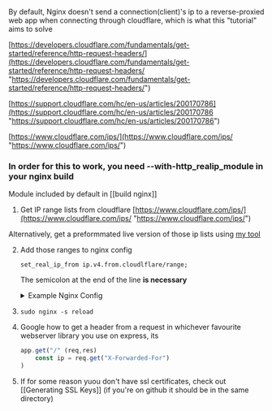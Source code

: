 By default, Nginx doesn't send a connection(client)'s ip to a reverse-proxied web app when connecting through cloudflare, which is what this "tutorial" aims to solve

 [https://developers.cloudflare.com/fundamentals/get-started/reference/http-request-headers/](https://developers.cloudflare.com/fundamentals/get-started/reference/http-request-headers/ "https://developers.cloudflare.com/fundamentals/get-started/reference/http-request-headers/") 
 
 [https://support.cloudflare.com/hc/en-us/articles/200170786](https://support.cloudflare.com/hc/en-us/articles/200170786 "https://support.cloudflare.com/hc/en-us/articles/200170786")
 
 [https://www.cloudflare.com/ips/](https://www.cloudflare.com/ips/ "https://www.cloudflare.com/ips/")

### In order for this to work, you need --with-http_realip_module in your nginx build
Module included by default in [[build nginx]] 

1. Get IP range lists from cloudflare
 [https://www.cloudflare.com/ips/](https://www.cloudflare.com/ips/ "https://www.cloudflare.com/ips/")

Alternatively, get a preformmated live version of those ip lists using [my tool](https://github.com/alexng353/cf-ips)

2. Add those ranges to nginx config

	`set_real_ip_from ip.v4.from.cloudlflare/range;`
  
   The semicolon at the end of the line **is necessary**
	
   <details>
	   <summary>Example Nginx Config </summary>
	   
	    **note that the ip ranges DO change from time to time**
	    
	    These IP ranges were last set 2022-08-16 (y/m/d)
	    
		*don't forget to change YOUR.DOMAIN and PORT*
	    
   ```nginx
   
	server {
		listen 80;
		server_name YOUR.DOMAIN;
		return 301 https://$server_name$request_uri;
	}
	
	server {
		listen 443 ssl http2;
	
		server_name YOUR.DOMAIN;
		
		# The important one
		include /etc/nginx/somefolder/cloudflare.conf;
	
		ssl_certificate /root/.acme.sh/YOUR.DOMAIN/fullchain.cer;
		ssl_certificate_key /root/.acme.sh/YOUR.DOMAIN/YOUR.DOMAIN.key;
	
		location / {
			proxy_set_header  Host $host;
			proxy_set_header  X-Forwarded-For $remote_addr;
			proxy_set_header  X-Forwarded-Host $remote_addr;
			proxy_pass http://localhost:PORT;
		}
	}
	```

	#### /etc/nginx/somefolder/cloudflare.conf

	```nginx
	set_real_ip_from 103.21.244.0/22;
	set_real_ip_from 103.22.200.0/22;
	set_real_ip_from 103.31.4.0/22;
	set_real_ip_from 104.16.0.0/13;
	set_real_ip_from 104.24.0.0/14;
	set_real_ip_from 108.162.192.0/18;
	set_real_ip_from 131.0.72.0/22;
	set_real_ip_from 141.101.64.0/18;
	set_real_ip_from 162.158.0.0/15;
	set_real_ip_from 172.64.0.0/13;
	set_real_ip_from 173.245.48.0/20;
	set_real_ip_from 188.114.96.0/20;
	set_real_ip_from 190.93.240.0/20;
	set_real_ip_from 197.234.240.0/22;
	set_real_ip_from 198.41.128.0/17;
	
	set_real_ip_from 2400:cb00::/32;
	set_real_ip_from 2606:4700::/32;
	set_real_ip_from 2803:f800::/32;
	set_real_ip_from 2405:b500::/32;
	set_real_ip_from 2405:8100::/32;
	set_real_ip_from 2a06:98c0::/29;
	set_real_ip_from 2c0f:f248::/32;
	
	real_ip_header X-Forwarded-For;
	real_ip_recursive on;
	```
	
</details>

3. `sudo nginx -s reload`

5. Google how to get a header from a request in whichever favourite webserver library you use
   on express, its 
	   
	```js
	app.get("/" (req,res)
		const ip = req.get("X-Forwarded-For")
	)
	```


5. If for some reason yuou don't have  ssl certificates, check out [[Generating SSL Keys]] (if you're on github it should be in the same directory)